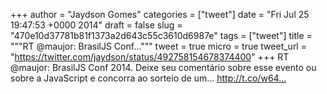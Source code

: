 
+++
author = "Jaydson Gomes"
categories = ["tweet"]
date = "Fri Jul 25 19:47:53 +0000 2014"
draft = false
slug = "470e10d37781b81f1373a2d643c55c3610d6987e"
tags = ["tweet"]
title = """RT @maujor: BrasilJS Conf..."""
tweet = true
micro = true
tweet_url = "https://twitter.com/jaydson/status/492758154678374400"
+++
RT @maujor: BrasilJS Conf 2014.
Deixe seu comentário sobre esse evento ou sobre a JavaScript e concorra ao sorteio de um... http://t.co/w64…
